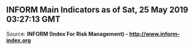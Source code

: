 ## INFORM Main Indicators as of Sat, 25 May 2019 03:27:13 GMT

Source: **INFORM (Index For Risk Management) - http://www.inform-index.org**